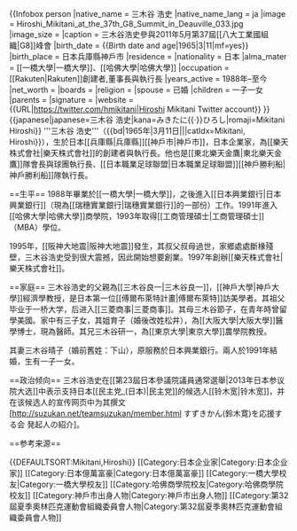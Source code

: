 {{Infobox person
|native_name         = 三木谷  浩史
|native_name_lang    = ja
|image        = Hiroshi_Mikitani_at_the_37th_G8_Summit_in_Deauville_033.jpg
|image_size   = 
|caption      = 三木谷浩史參與2011年5月第37屆[[八大工業國組織|G8]]峰會
|birth_date   = {{Birth date and age|1965|3|11|mf=yes}}
|birth_place  = 日本兵庫縣神戶市
|residence    =
|nationality  = 日本
|alma_mater   = [[一橋大學|一橋大學]]、[[哈佛大學|哈佛大學]] 
|occupation   = [[Rakuten|Rakuten]]創建者,董事長與執行長
|years_active = 1988年–至今
|net_worth    = 
|boards       = 
|religion     = 
|spouse       = 已婚
|children     = 一子一女
|parents      = 
|signature    = 
|website      = {{URL|https://twitter.com/hmikitani|Hiroshi Mikitani Twitter account}}
}}
{{japanese|japanese=三木谷 浩史|kana=みきたに{{·}}ひろし|romaji=Mikitani Hiroshi}}
'''三木谷 浩史'''（{{bd|1965年|3月11日|||catIdx=Mikitani, Hiroshi}}），生於日本[[兵庫縣|兵庫縣]][[神戶市|神戶市]]，日本企業家，為[[樂天株式會社|樂天株式會社]]的創建者與執行長。他也是[[東北樂天金鷹|東北樂天金鷹]]隊會長與球團執行長、[[日本職業足球聯盟|日本職業足球聯盟]][[神戶勝利船|神戶勝利船]]隊執行長。

==生平==
1988年畢業於[[一橋大學|一橋大學]]，之後進入[[日本興業銀行|日本興業銀行]]（現為[[瑞穗實業銀行|瑞穗實業銀行]]的一部份）工作。1991年進入[[哈佛大學|哈佛大學]]商學院，1993年取得[[工商管理碩士|工商管理碩士]]（MBA）學位。

1995年，[[阪神大地震|阪神大地震]]發生，其叔父叔母過世，家鄉處處斷椽殘壁，三木谷浩史受到很大震撼，因此開始想要創業。1997年創辦[[樂天株式會社|樂天株式會社]]。

==家庭==
三木谷浩史的父親為[[三木谷良一|三木谷良一]]，[[神戶大學|神戶大學]]經濟學教授，是日本第一位[[傅爾布萊特計畫|傅爾布萊特]]訪美學者。其祖父毕业于一桥大学，后进入[[三菱商事|三菱商事]]。其母三木谷節子，在青年時曾留學美國。家中有三子女，其姐育子（婚後改姓松井），為[[大阪大學|大阪大學]]醫學博士，現為醫師。其兄三木谷研一，為[[東京大學|東京大學]]農學院教授。

其妻三木谷晴子（婚前舊姓：下山），原服務於日本興業銀行。兩人於1991年結婚，生有一子一女。

==政治倾向==
三木谷浩史在[[第23屆日本參議院議員通常選舉|2013年日本参议院大选]]中表示支持日本[[民主党_(日本)|民主党]]的候选人[[铃木宽|铃木宽]]，并在该候选人的宣传网页中为其撰文<ref>[http://suzukan.net/teamsuzukan/member.html すずきかん(鈴木寛)を応援する会 発起人の紹介]</ref>。

==参考来源==
<references/>

{{DEFAULTSORT:Mikitani,Hiroshi}}
[[Category:日本企业家|Category:日本企业家]]
[[Category:日本億萬富豪|Category:日本億萬富豪]]
[[Category:一橋大學校友|Category:一橋大學校友]]
[[Category:哈佛商學院校友|Category:哈佛商學院校友]]
[[Category:神戶市出身人物|Category:神戶市出身人物]]
[[Category:第32屆夏季奧林匹克運動會組織委員會人物|Category:第32屆夏季奧林匹克運動會組織委員會人物]]